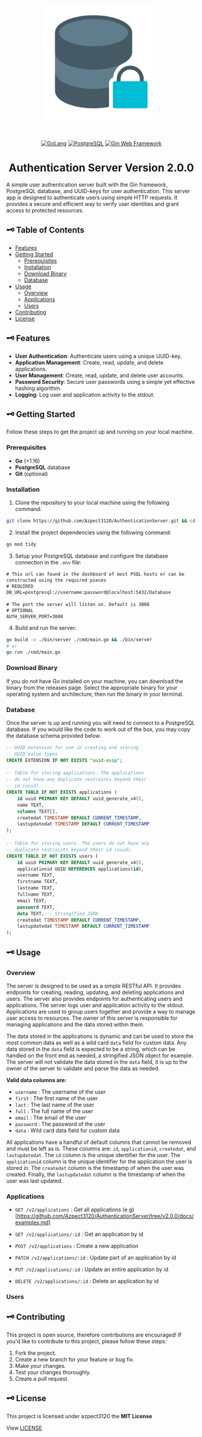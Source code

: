 <div align="center">
  <img alt="Locked Server Image" height="300" src="./docs/server.png" style="margin: 40px;" />

  [![GoLang](https://img.shields.io/badge/Go_1.21.5-white.svg?style=for-the-badge&logo=Go)](https://go.dev/)
  [![PostgreSQL](https://img.shields.io/badge/PostgreSQL-lightblue.svg?style=for-the-badge&logo=postgresql)](https://www.postgresql.org/)
  [![Gin Web Framework](https://img.shields.io/badge/gin-yellow.svg?style=for-the-badge&logo=gin)](https://gin-gonic.com/)

# Authentication Server Version 2.0.0
<p align="left">
  A simple user authentication server built with the Gin framework, PostgreSQL database, 
  and UUID-keys for user authentication. This server app is designed to authenticate 
  users using simple HTTP requests. It provides a secure and efficient way to verify 
  user identities and grant access to protected resources.
</p>
</div>

## 🗝 Table of Contents
-   [Features](#🗝-features)
-   [Getting Started](#🗝-getting-started)
    -   [Prerequisites](#prerequisites)
    -   [Installation](#installation)
    -   [Download Binary](#download-binary)
    -   [Database](#database)
-   [Usage](#🗝-usage)
    -  [Overview](#overview)
    -  [Applications](#applications)
    -  [Users](#users)
-   [Contributing](#🗝-contributing)
-   [License](#🗝-license)

## 🗝 Features
-   **User Authentication**: Authenticate users using a unique UUID-key.
-   **Application Management**: Create, read, update, and delete applications.
-   **User Management**: Create, read, update, and delete user accounts.
-   **Password Security**: Secure user passwords using a simple yet effective hashing algorithm.
-   **Logging**: Log user and application activity to the stdout.

## 🗝 Getting Started
Follow these steps to get the project up and running on your local machine.

### Prerequisites
-   **Go** (+1.16)
-   **PostgreSQL** database
-   **Git** (optional)

### Installation
1.  Clone the repository to your local machine using the following command:
```bash
git clone https://github.com/Azpect3120/AuthenticationServer.git && cd AuthenticationServer
```

2. Install the project dependencies using the following command:
```bash
go mod tidy
```

3. Setup your PostgreSQL database and configure the database connection in the `.env` file:
```.env
# This url can found in the dashboard of most PSQL hosts or can be constructed using the required pieces
# REQUIRED
DB_URL=postgresql://username:password@localhost:5432/Database

# The port the server will listen on. Default is 3000
# OPTIONAL
AUTH_SERVER_PORT=3000
```

4. Build and run the server:
```bash
go build -o ./bin/server ./cmd/main.go && ./bin/server
# or 
go run ./cmd/main.go
```

### Download Binary
If you do not have Go installed on your machine, you can download the binary from the releases page.
Select the appropriate binary for your operating system and architecture, then run the binary in your terminal.

### Database
Once the server is up and running you will need to connect to a PostgreSQL database.
If you would like the code to work out of the box, you may copy the database schema provided below.

```sql 
-- UUID extension for use in creating and storing
-- UUID value types
CREATE EXTENSION IF NOT EXISTS "uuid-ossp";

-- Table for storing applications. The applications
-- do not have any duplicate restraints beyond their
-- id (uuid).
CREATE TABLE IF NOT EXISTS applications (
    id uuid PRIMARY KEY DEFAULT uuid_generate_v4(),
    name TEXT,
    columns TEXT[],
    createdat TIMESTAMP DEFAULT CURRENT_TIMESTAMP,
    lastupdatedat TIMESTAMP DEFAULT CURRENT_TIMESTAMP
);

-- Table for storing users. The users do not have any
-- duplicate restraints beyond their id (uuid).
CREATE TABLE IF NOT EXISTS users (
    id uuid PRIMARY KEY DEFAULT uuid_generate_v4(),
    applicationid UUID REFERENCES applications(id),
    username TEXT,
    firstname TEXT,
    lastname TEXT,
    fullname TEXT,
    email TEXT,
    password TEXT,
    data TEXT, -- Stringified JSON
    createdat TIMESTAMP DEFAULT CURRENT_TIMESTAMP,
    lastupdatedat TIMESTAMP DEFAULT CURRENT_TIMESTAMP
);
```

## 🗝 Usage

### Overview
The server is designed to be used as a simple RESTful API. It provides endpoints for creating, 
reading, updating, and deleting applications and users. The server also provides endpoints for 
authenticating users and applications. The server logs user and application activity to the stdout.
Applications are used to group users together and provide a way to manage user access to resources.
The owner of this server is responsible for managing applications and the data stored within them.


The data stored in the applications is dynamic and can be used to store the most common data as well 
as a wild card `data` field for custom data. Any data stored in the `data` field is expected to be 
a string, which can be handled on the front end as needed, a stringified JSON object for example.
The server will not validate the data stored in the `data` field, it is up to the owner of the server
to validate and parse the data as needed.

**Valid data columns are:**
-  `username` : The username of the user
-  `first` : The first name of the user
-  `last` : The last name of the user
-  `full` : The full name of the user
-  `email` : The email of the user
-  `password` : The password of the user
-  `data` : Wild card data field for custom data

All applications have a handful of default columns that cannot be removed and must be left as is.
These columns are: `id`, `applicationid`, `createdat`, and `lastupdatedat`. The `id` column is the 
unique identifier for the user. The `applicationid` column is the unique identifier for the application 
the user is stored in. The `createdat` column is the timestamp of when the user was created. Finally, 
the `lastupdatedat` column is the timestamp of when the user was last updated.

### Applications

- `GET /v2/applications` : Get all applications (e.g)[https://github.com/Azpect3120/AuthenticationServer/tree/v2.0.0/docs/examples.md]

- `GET /v2/applications/:id` : Get an application by id

- `POST /v2/applications` : Create a new application

- `PATCH /v2/applications/:id` : Update part of an application by id

- `PUT /v2/applications/:id` : Update an entire application by id

- `DELETE /v2/applications/:id` : Delete an application by id

### Users


## 🗝 Contributing
This project is open source, therefore contributions are encouraged! If you'd like to contribute to this project, please follow these steps:

1. Fork the project.
1. Create a new branch for your feature or bug fix.
1. Make your changes.
1. Test your changes thoroughly.
1. Create a pull request.

## 🗝 License
This project is licensed under azpect3120 the **MIT License**

View [LICENSE](https://github.com/azpect3120/AuthenticationServer/blob/v2.0.0/LICENSE)
